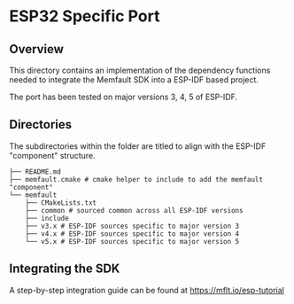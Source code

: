 # ESP32 Specific Port

## Overview

This directory contains an implementation of the dependency functions needed to
integrate the Memfault SDK into a ESP-IDF based project.

The port has been tested on major versions 3, 4, 5 of ESP-IDF.

## Directories

The subdirectories within the folder are titled to align with the ESP-IDF
"component" structure.

```plaintext
├── README.md
├── memfault.cmake # cmake helper to include to add the memfault "component"
└── memfault
    ├── CMakeLists.txt
    ├── common # sourced common across all ESP-IDF versions
    ├── include
    ├── v3.x # ESP-IDF sources specific to major version 3
    ├── v4.x # ESP-IDF sources specific to major version 4
    └── v5.x # ESP-IDF sources specific to major version 5
```

## Integrating the SDK

A step-by-step integration guide can be found at https://mflt.io/esp-tutorial
